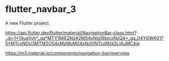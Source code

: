 # flutter_navbar_3

A new Flutter project.


https://api.flutter.dev/flutter/material/NavigationBar-class.html?_gl=1*14us0yh*_ga*MTY1MjE2NzA2MS4xNjg5NzcxNzQ4*_ga_04YGWK0175*MTcyNDU3MTM2OS4xMzMuMS4xNzI0NTcxMzk5LjAuMC4w


https://m3.material.io/components/navigation-bar/overview